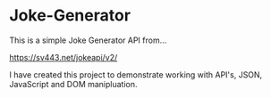 # Joke-Generator

This is a simple Joke Generator API from...

https://sv443.net/jokeapi/v2/

I have created this project to demonstrate working with API's, JSON, JavaScript and DOM manipluation.  
